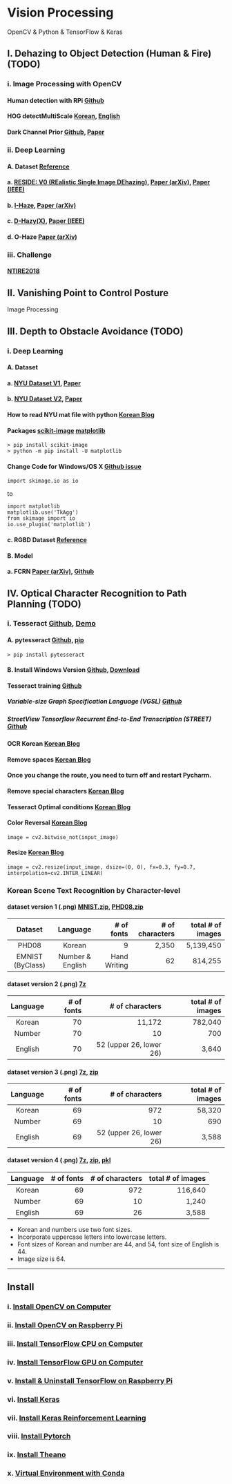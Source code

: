 # Vision Processing
OpenCV & Python & TensorFlow & Keras

## I. Dehazing to Object Detection (Human & Fire) (TODO)

### i. Image Processing with OpenCV

#### Human detection with RPi [Github](https://github.com/OmalPerera/Human-detection-system-with-raspberry-Pi/blob/master/pi_surveillance.py)
#### HOG detectMultiScale [Korean](http://hamait.tistory.com/509), [English](https://www.pyimagesearch.com/2015/11/16/hog-detectmultiscale-parameters-explained/)
#### Dark Channel Prior [Github](https://github.com/anhenghuang/dehaze), [Paper](http://www.robots.ox.ac.uk/~vgg/rg/papers/hazeremoval.pdf)

### ii. Deep Learning

#### A. Dataset [Reference](https://www.researchgate.net/post/Is_there_exists_any_haze_fog_dust_smog_removal_images_data-set_with_ground_truth_images)

#### a. [RESIDE: V0 (REalistic Single Image DEhazing)](https://sites.google.com/view/reside-dehaze-datasets/reside-v0), [Paper (arXiv)](https://arxiv.org/pdf/1712.04143.pdf), [Paper (IEEE)](https://ieeexplore.ieee.org/stamp/stamp.jsp?arnumber=8451944)
#### b. [I-Haze](http://www.vision.ee.ethz.ch/ntire18/i-haze/), [Paper (arXiv)](https://arxiv.org/abs/1804.05091)
#### c. [D-Hazy(X)](http://www.meo.etc.upt.ro/AncutiProjectPages/D_Hazzy_ICIP2016/), [Paper (IEEE)](https://ieeexplore.ieee.org/document/7532754)
#### d. O-Haze [Paper (arXiv)](https://arxiv.org/abs/1804.05101)

### iii. Challenge
#### [NTIRE2018](http://www.vision.ee.ethz.ch/ntire18/)

## II. Vanishing Point to Control Posture
Image Processing

## III. Depth to Obstacle Avoidance (TODO)

### i. Deep Learning

#### A. Dataset

#### a. [NYU Dataset V1](https://cs.nyu.edu/~silberman/datasets/nyu_depth_v1.html), [Paper](https://cs.nyu.edu/~silberman/papers/indoor_seg_struct_light.pdf)
#### b. [NYU Dataset V2](https://cs.nyu.edu/~silberman/datasets/nyu_depth_v2.html), [Paper](https://cs.nyu.edu/~silberman/papers/indoor_seg_support.pdf)
#### How to read NYU mat file with python [Korean Blog](https://ddokkddokk.tistory.com/21)
#### Packages [scikit-image](http://scikit-image.org/docs/dev/install.html) [matplotlib](https://matplotlib.org/users/installing.html)
```
> pip install scikit-image
> python -m pip install -U matplotlib
```
#### Change Code for Windows/OS X [Github issue](https://github.com/scikit-image/scikit-image/issues/2595)
```
import skimage.io as io
```
to 
```
import matplotlib
matplotlib.use('TkAgg')
from skimage import io
io.use_plugin('matplotlib')
```
#### c. RGBD Dataset [Reference](http://www.open3d.org/docs/tutorial/Basic/rgbd_images/index.html#)

#### B. Model

#### a. FCRN [Paper (arXiv)](https://arxiv.org/abs/1606.00373), [Github](https://github.com/iro-cp/FCRN-DepthPrediction)

## IV. Optical Character Recognition to Path Planning (TODO)

### i. Tesseract [Github](https://github.com/tesseract-ocr/tesseract), [Demo](http://tesseract.projectnaptha.com/)

#### A. pytesseract [Github](https://github.com/madmaze/pytesseract), [pip](https://pypi.org/project/pytesseract/)
```
> pip install pytesseract
```

#### B. Install Windows Version [Github](https://github.com/tesseract-ocr/tesseract/wiki#windows), [Download](https://github.com/UB-Mannheim/tesseract/wiki) 
#### Tesseract training [Github](https://github.com/tesseract-ocr/tesseract/wiki/TrainingTesseract-4.00)
##### Variable-size Graph Specification Language (VGSL) [Github](https://github.com/tesseract-ocr/tesseract/wiki/VGSLSpecs)
##### StreetView Tensorflow Recurrent End-to-End Transcription (STREET) [Github](https://github.com/tensorflow/models/tree/master/research/street)
#### OCR Korean [Korean Blog](https://m.blog.naver.com/samsjang/220694855018)
#### Remove spaces [Korean Blog](https://hashcode.co.kr/questions/692/%EC%8A%A4%ED%8A%B8%EB%A7%81%EC%97%90-%EB%AA%A8%EB%93%A0-%EA%B3%B5%EB%B0%B1-%EB%AC%B8%EC%9E%90%EB%A5%BC-%EC%A0%9C%EA%B1%B0%ED%95%98%EA%B3%A0-%EC%8B%B6%EC%9D%80%EB%8D%B0-%EC%95%9E-%EB%92%A4-%EA%B3%B5%EB%B0%B1%EB%A7%8C-%EC%A0%9C%EA%B1%B0%EB%90%A9%EB%8B%88%EB%8B%A4)
#### Once you change the route, you need to turn off and restart Pycharm.
#### Remove special characters [Korean Blog](https://niceman.tistory.com/156)
#### Tesseract Optimal conditions [Korean Blog](https://creaby.tistory.com/17)
#### Color Reversal [Korean Blog](https://076923.github.io/posts/Python-opencv-11/)
```
image = cv2.bitwise_not(input_image)
```
#### Resize [Korean Blog](https://076923.github.io/posts/Python-opencv-8/)
```
image = cv2.resize(input_image, dsize=(0, 0), fx=0.3, fy=0.7, interpolation=cv2.INTER_LINEAR)
```

### Korean Scene Text Recognition by Character-level
#### dataset version 1 (.png) [MNIST.zip](https://drive.google.com/file/d/1c7dlim-q_G_6XMPkZOhMPA474EHmkdx7/view?usp=sharing), [PHD08.zip](https://drive.google.com/file/d/1jrAc5lqw-Nd0zfxS5tiY1E-mL3skty_N/view?usp=sharing)
|<center>Dataset</center>|<center>Language</center>|# of fonts|# of characters|total # of images|
|----------|----------|----------:|----------:|----------:|
|<center>PHD08</center>|<center>Korean</center>|9|2,350|5,139,450|
|<center>EMNIST (ByClass)</center>|<center>Number & English</center>|Hand Writing|62|814,255|

#### dataset version 2 (.png) [7z](https://drive.google.com/file/d/1zmSysfB6BLwBfTDCh84coSxEhEqq2Ung/view?usp=sharing)
|<center>Language</center>|# of fonts|# of characters|total # of images|
|----------|----------:|----------:|----------:|
|<center>Korean</center>|70|11,172|782,040|
|<center>Number</center>|70|10|700|
|<center>English</center>|70|52 (upper 26, lower 26)|3,640|

#### dataset version 3 (.png) [7z](https://drive.google.com/file/d/1mAXFEmYup06cBFohwEprvt1gLIRkCA7R/view?usp=sharing), [zip](https://drive.google.com/file/d/1XVv-L0oR-xAQjs22f0lL2wZDwyY0RnDv/view?usp=sharing)
|<center>Language</center>|# of fonts|# of characters|total # of images|
|----------|----------:|----------:|----------:|
|<center>Korean</center>|69|972|58,320|
|<center>Number</center>|69|10|690|
|<center>English</center>|69|52 (upper 26, lower 26)|3,588|

#### dataset version 4 (.png) [7z](https://drive.google.com/file/d/1vQPIzj3Yuw4acuhzhdOV7c3z_ZQ5U0_q/view?usp=sharing), [zip](https://drive.google.com/file/d/1wkYzcCbIYVmw2b4qdzDpQr0FBwVpMt78/view?usp=sharing), [pkl](https://drive.google.com/file/d/1tHITLOsm3o27qUrz2CPUon1WTwhdFNGN/view?usp=sharing)
|<center>Language</center>|# of fonts|# of characters|total # of images|
|----------|----------:|----------:|----------:|
|<center>Korean</center>|69|972|116,640|
|<center>Number</center>|69|10|1,240|
|<center>English</center>|69|26|3,588|
- Korean and numbers use two font sizes.
- Incorporate uppercase letters into lowercase letters.
- Font sizes of Korean and number are 44, and 54, font size of English is 44.
- Image size is 64.

----------------------------------------------------------------------------------------------------
## Install
### i.    [Install OpenCV on Computer](https://github.com/inyong37/Vision/blob/master/Install/OpenCV-Computer.md)
### ii.   [Install OpenCV on Raspberry Pi](https://github.com/inyong37/Vision/blob/master/Install/OpenCV-RaspberryPi.md)
### iii.  [Install TensorFlow CPU on Computer](https://github.com/inyong37/Vision/blob/master/Install/TensorFlow-Computer-CPU.md)
### iv.   [Install TensorFlow GPU on Computer](https://github.com/inyong37/Vision/blob/master/Install/TensorFlow-Computer-GPU.md)
### v.    [Install & Uninstall TensorFlow on Raspberry Pi](https://github.com/inyong37/Vision/blob/master/Install/TensorFlow-RaspberryPi.md)
### vi.   [Install Keras](https://github.com/inyong37/Vision/blob/master/Install/Keras.md)
### vii.  [Install Keras Reinforcement Learning](https://github.com/inyong37/Vision/blob/master/Install/Keras-ReinforcementLearning.md)
### viii. [Install Pytorch](https://github.com/inyong37/Vision/blob/master/Install/Pytorch.md)
### ix. [Install Theano](https://github.com/inyong37/Vision/blob/master/Install/Theano.md)
### x. [Virtual Environment with Conda](https://github.com/inyong37/Vision/blob/master/Install/Virtual-Environment_conda.md)

